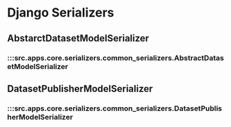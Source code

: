 # Django Serializers

## AbstarctDatasetModelSerializer

### :::src.apps.core.serializers.common_serializers.AbstractDatasetModelSerializer

## DatasetPublisherModelSerializer

### :::src.apps.core.serializers.common_serializers.DatasetPublisherModelSerializer

